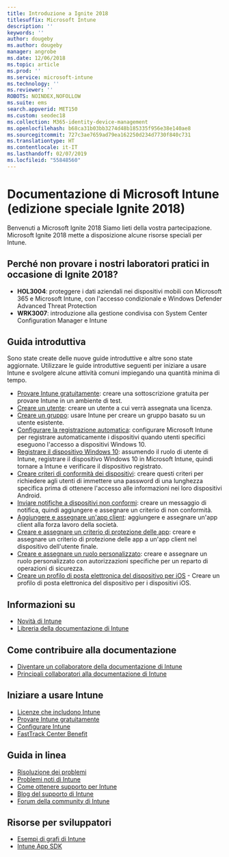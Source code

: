 ```yaml
---
title: Introduzione a Ignite 2018
titlesuffix: Microsoft Intune
description: ''
keywords: ''
author: dougeby
ms.author: dougeby
manager: angrobe
ms.date: 12/06/2018
ms.topic: article
ms.prod: ''
ms.service: microsoft-intune
ms.technology: ''
ms.reviewer: ''
ROBOTS: NOINDEX,NOFOLLOW
ms.suite: ems
search.appverid: MET150
ms.custom: seodec18
ms.collection: M365-identity-device-management
ms.openlocfilehash: b68ca31b03bb3274d48b185335f956e38e140ae8
ms.sourcegitcommit: 727c3ae7659ad79ea162250d234d7730f840c731
ms.translationtype: HT
ms.contentlocale: it-IT
ms.lasthandoff: 02/07/2019
ms.locfileid: "55848560"
---
```

# <a name="microsoft-intune-documentation-40ignite-2018-special-edition41"></a>Documentazione di Microsoft Intune &#40;edizione speciale Ignite 2018&#41;
Benvenuti a Microsoft Ignite 2018 Siamo lieti della vostra partecipazione. Microsoft Ignite 2018 mette a disposizione alcune risorse speciali per Intune.

## <a name="try-our-hands-on-labs-at-ignite-2018"></a>Perché non provare i nostri laboratori pratici in occasione di Ignite 2018?
- **HOL3004**: proteggere i dati aziendali nei dispositivi mobili con Microsoft 365 e Microsoft Intune, con l'accesso condizionale e Windows Defender Advanced Threat Protection
- **WRK3007**: introduzione alla gestione condivisa con System Center Configuration Manager e Intune

## <a name="quickstarts"></a>Guida introduttiva
Sono state create delle nuove guide introduttive e altre sono state aggiornate. Utilizzare le guide introduttive seguenti per iniziare a usare Intune e svolgere alcune attività comuni impiegando una quantità minima di tempo.

- [Provare Intune gratuitamente](free-trial-sign-up.md): creare una sottoscrizione gratuita per provare Intune in un ambiente di test.    
- [Creare un utente](quickstart-create-user.md): creare un utente a cui verrà assegnata una licenza.
- [Creare un gruppo](quickstart-create-group.md): usare Intune per creare un gruppo basato su un utente esistente.
- [Configurare la registrazione automatica](quickstart-setup-auto-enrollment.md): configurare Microsoft Intune per registrare automaticamente i dispositivi quando utenti specifici eseguono l'accesso a dispositivi Windows 10.
- [Registrare il dispositivo Windows 10](quickstart-enroll-windows-device.md): assumendo il ruolo di utente di Intune, registrare il dispositivo Windows 10 in Microsoft Intune, quindi tornare a Intune e verificare il dispositivo registrato.
- [Creare criteri di conformità dei dispositivi](quickstart-set-password-length-android.md): creare questi criteri per richiedere agli utenti di immettere una password di una lunghezza specifica prima di ottenere l'accesso alle informazioni nei loro dispositivi Android.
- [Inviare notifiche a dispositivi non conformi](quickstart-send-notification.md): creare un messaggio di notifica, quindi aggiungere e assegnare un criterio di non conformità.
- [Aggiungere e assegnare un'app client](quickstart-add-assign-app.md): aggiungere e assegnare un'app client alla forza lavoro della società.
- [Creare e assegnare un criterio di protezione delle app](quickstart-create-assign-app-policy.md): creare e assegnare un criterio di protezione delle app a un'app client nel dispositivo dell'utente finale. 
- [Creare e assegnare un ruolo personalizzato](quickstart-create-custom-role.md): creare e assegnare un ruolo personalizzato con autorizzazioni specifiche per un reparto di operazioni di sicurezza. 
- [Creare un profilo di posta elettronica del dispositivo per iOS](quickstart-email-profile.md) - Creare un profilo di posta elettronica del dispositivo per i dispositivi iOS.

## <a name="learn"></a>Informazioni su
- [Novità di Intune](whats-new.md)
- [Libreria della documentazione di Intune](https://docs.microsoft.com/intune/)

## <a name="contribute-to-docs"></a>Come contribuire alla documentazione
- [Diventare un collaboratore della documentazione di Intune](https://github.com/MicrosoftDocs/IntuneDocs/blob/master/README.md)  
- [Principali collaboratori alla documentazione di Intune](https://github.com/MicrosoftDocs/IntuneDocs/graphs/contributors?from=2018-10-01&to=2019-12-31&type=c)  

## <a name="start-using-intune"></a>Iniziare a usare Intune
- [Licenze che includono Intune](licenses.md)
- [Provare Intune gratuitamente](free-trial-sign-up.md)
- [Configurare Intune](setup-steps.md)
- [FastTrack Center Benefit](https://docs.microsoft.com/enterprise-mobility-security/Solutions/enterprise-mobility-fasttrack-program)

## <a name="get-help"></a>Guida in linea
- [Risoluzione dei problemi](help-desk-operators.md)
- [Problemi noti di Intune](known-issues.md)
- [Come ottenere supporto per Intune](get-support.md)
- [Blog del supporto di Intune](https://blogs.technet.microsoft.com/intunesupport/)
- [Forum della community di Intune](https://techcommunity.microsoft.com/t5/Enterprise-Mobility-Security/ct-p/EMS)

## <a name="developer-resources"></a>Risorse per sviluppatori
- [Esempi di grafi di Intune](https://github.com/microsoftgraph/powershell-intune-samples)
- [Intune App SDK](app-sdk-get-started.md)
